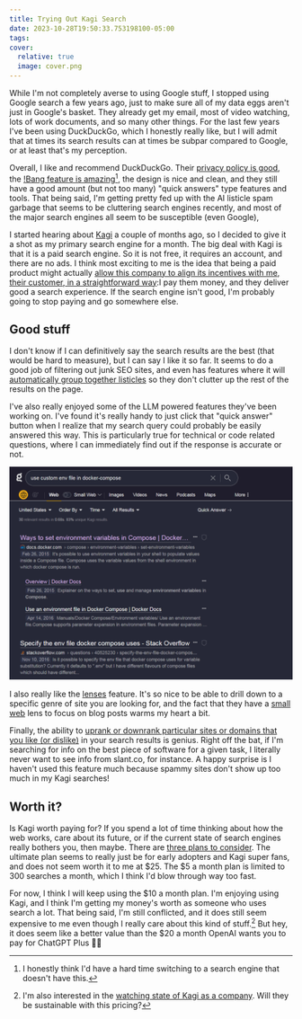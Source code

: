 ```yaml
---
title: Trying Out Kagi Search
date: 2023-10-28T19:50:33.753198100-05:00
tags: 
cover:
  relative: true
  image: cover.png
---
```

While I'm not completely averse to using Google stuff, I stopped using Google search a few years ago, just to make sure all of my data eggs aren't just in Google's basket. They already get my email, most of video watching, lots of work documents, and so many other things. For the last few years I've been using DuckDuckGo, which I honestly really like, but I will admit that at times its search results can at times be subpar compared to Google, or at least that's my perception.

Overall, I like and recommend DuckDuckGo. Their [privacy policy is good](https://duckduckgo.com/privacy), the [!Bang feature is amazing](https://duckduckgo.com/duckduckgo-help-pages/features/bangs/)[^1], the design is nice and clean, and they still have a good amount (but not too many) "quick answers" type features and tools. That being said, I'm getting pretty fed up with the AI listicle spam garbage that seems to be cluttering search engines recently, and most of the major search engines all seem to be susceptible (even Google),

[^1]: I honestly think I'd have a hard time switching to a search engine that doesn't have this.

I started hearing about [Kagi](https://kagi.com/) a couple of months ago, so I decided to give it a shot as my primary search engine for a month. The big deal with Kagi is that it is a paid search engine. So it is not free, it requires an account, and there are no ads. I think most exciting to me is the idea that being a paid product might actually [allow this company to align its incentives with me, their customer, in a straightforward way](https://dkb.io/post/DEPR_kagi-interview):I pay them money, and they deliver good a search experience. If the search engine isn't good, I'm probably going to stop paying and go somewhere else.

## Good stuff

I don't know if I can definitively say the search results are the best (that would be hard to measure), but I can say I like it so far. It seems to do a good job of filtering out junk SEO sites, and even has features where it will [automatically group together listicles](https://help.kagi.com/kagi/settings/search.html#overview) so they don't clutter up the rest of the results on the page.

I've also really enjoyed some of the LLM powered features they've been working on. I've found it's really handy to just click that "quick answer" button when I realize that my search query could probably be easily answered this way. This is particularly true for technical or code related questions, where I can immediately find out if the response is accurate or not.

![](firefox_GNPavlndIU.gif)

I also really like the [lenses](https://help.kagi.com/kagi/features/lenses.html) feature. It's so nice to be able to drill down to a specific genre of site you are looking for, and the fact that they have a [small web](https://blog.kagi.com/small-web) lens to focus on blog posts warms my heart a bit.

Finally, the ability to [uprank or downrank particular sites or domains that you like (or dislike)](https://help.kagi.com/kagi/features/website-info-personalized-results.html) in your search results is genius. Right off the bat, if I'm searching for info on the best piece of software for a given task, I literally never want to see info from slant.co, for instance. A happy surprise is I haven't used this feature much because spammy sites don't show up too much in my Kagi searches!

## Worth it?

Is Kagi worth paying for? If you spend a lot of time thinking about how the web works, care about its future, or if the current state of search engines really bothers you, then maybe. There are [three plans to consider](https://kagi.com/settings?p=billing_plan). The ultimate plan seems to really just be for early adopters and Kagi super fans, and does not seem worth it to me at $25. The $5 a month plan is limited to 300 searches a month, which I think I'd blow through way too fast.

For now, I think I will keep using the $10 a month plan. I'm enjoying using Kagi, and I think I'm getting my money's worth as someone who uses search a lot. That being said, I'm still conflicted, and it does still seem expensive to me even though I really care about this kind of stuff.[^2] But hey, it does seem like a better value than the $20 a month OpenAI wants you to pay for ChatGPT Plus 🤷‍♂

[^2]: I'm also interested in the [watching state of Kagi as a company](https://help.kagi.com/kagi/company/). Will they be sustainable with this pricing?